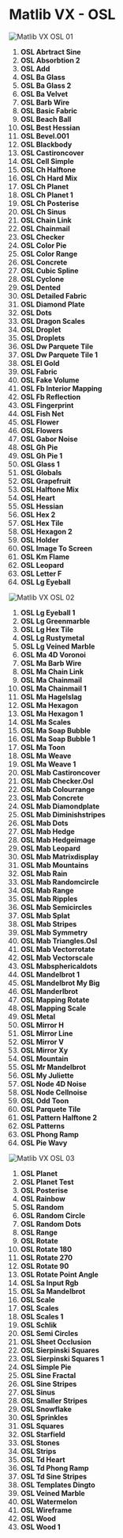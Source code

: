# Matlib VX - OSL

![Matlib VX OSL 01](https://github.com/don1138/blender-materials/blob/main/Matlib-VX/JPG/Matlib-VX-OSL-01.jpg)

1. **OSL Abrtract Sine**
1. **OSL Absorbtion 2**
1. **OSL Add**
1. **OSL Ba Glass**
1. **OSL Ba Glass 2**
1. **OSL Ba Velvet**
1. **OSL Barb Wire**
1. **OSL Basic Fabric**
1. **OSL Beach Ball**
1. **OSL Best Hessian**
1. **OSL Bevel.001**
1. **OSL Blackbody**
1. **OSL Castironcover**
1. **OSL Cell Simple**
1. **OSL Ch Halftone**
1. **OSL Ch Hard Mix**
1. **OSL Ch Planet**
1. **OSL Ch Planet 1**
1. **OSL Ch Posterise**
1. **OSL Ch Sinus**
1. **OSL Chain Link**
1. **OSL Chainmail**
1. **OSL Checker**
1. **OSL Color Pie**
1. **OSL Color Range**
1. **OSL Concrete**
1. **OSL Cubic Spline**
1. **OSL Cyclone**
1. **OSL Dented**
1. **OSL Detailed Fabric**
1. **OSL Diamond Plate**
1. **OSL Dots**
1. **OSL Dragon Scales**
1. **OSL Droplet**
1. **OSL Droplets**
1. **OSL Dw Parquete Tile**
1. **OSL Dw Parquete Tile 1**
1. **OSL El Gold**
1. **OSL Fabric**
1. **OSL Fake Volume**
1. **OSL Fb Interior Mapping**
1. **OSL Fb Reflection**
1. **OSL Fingerprint**
1. **OSL Fish Net**
1. **OSL Flower**
1. **OSL Flowers**
1. **OSL Gabor Noise**
1. **OSL Gh Pie**
1. **OSL Gh Pie 1**
1. **OSL Glass 1**
1. **OSL Globals**
1. **OSL Grapefruit**
1. **OSL Halftone Mix**
1. **OSL Heart**
1. **OSL Hessian**
1. **OSL Hex 2**
1. **OSL Hex Tile**
1. **OSL Hexagon 2**
1. **OSL Holder**
1. **OSL Image To Screen**
1. **OSL Km Flame**
1. **OSL Leopard**
1. **OSL Letter F**
1. **OSL Lg Eyeball**

![Matlib VX OSL 02](https://github.com/don1138/blender-materials/blob/main/Matlib-VX/JPG/Matlib-VX-OSL-02.jpg)

1. **OSL Lg Eyeball 1**
1. **OSL Lg Greenmarble**
1. **OSL Lg Hex Tile**
1. **OSL Lg Rustymetal**
1. **OSL Lg Veined Marble**
1. **OSL Ma 4D Voronoi**
1. **OSL Ma Barb Wire**
1. **OSL Ma Chain Link**
1. **OSL Ma Chainmail**
1. **OSL Ma Chainmail 1**
1. **OSL Ma Hagelslag**
1. **OSL Ma Hexagon**
1. **OSL Ma Hexagon 1**
1. **OSL Ma Scales**
1. **OSL Ma Soap Bubble**
1. **OSL Ma Soap Bubble 1**
1. **OSL Ma Toon**
1. **OSL Ma Weave**
1. **OSL Ma Weave 1**
1. **OSL Mab Castironcover**
1. **OSL Mab Checker.Osl**
1. **OSL Mab Colourrange**
1. **OSL Mab Concrete**
1. **OSL Mab Diamondplate**
1. **OSL Mab Diminishstripes**
1. **OSL Mab Dots**
1. **OSL Mab Hedge**
1. **OSL Mab Hedgeimage**
1. **OSL Mab Leopard**
1. **OSL Mab Matrixdisplay**
1. **OSL Mab Mountains**
1. **OSL Mab Rain**
1. **OSL Mab Randomcircle**
1. **OSL Mab Range**
1. **OSL Mab Ripples**
1. **OSL Mab Semicircles**
1. **OSL Mab Splat**
1. **OSL Mab Stripes**
1. **OSL Mab Symmetry**
1. **OSL Mab Triangles.Osl**
1. **OSL Mab Vectorrotate**
1. **OSL Mab Vectorscale**
1. **OSL Mabsphericaldots**
1. **OSL Mandelbrot 1**
1. **OSL Mandelbrot My Big**
1. **OSL Manderlbrot**
1. **OSL Mapping Rotate**
1. **OSL Mapping Scale**
1. **OSL Metal**
1. **OSL Mirror H**
1. **OSL Mirror Line**
1. **OSL Mirror V**
1. **OSL Mirror Xy**
1. **OSL Mountain**
1. **OSL Mr Mandelbrot**
1. **OSL My Juliette**
1. **OSL Node 4D Noise**
1. **OSL Node Cellnoise**
1. **OSL Odd Toon**
1. **OSL Parquete Tile**
1. **OSL Pattern Halftone 2**
1. **OSL Patterns**
1. **OSL Phong Ramp**
1. **OSL Pie Wavy**

![Matlib VX OSL 03](https://github.com/don1138/blender-materials/blob/main/Matlib-VX/JPG/Matlib-VX-OSL-03.jpg)

1. **OSL Planet**
1. **OSL Planet Test**
1. **OSL Posterise**
1. **OSL Rainbow**
1. **OSL Random**
1. **OSL Random Circle**
1. **OSL Random Dots**
1. **OSL Range**
1. **OSL Rotate**
1. **OSL Rotate 180**
1. **OSL Rotate 270**
1. **OSL Rotate 90**
1. **OSL Rotate Point Angle**
1. **OSL Sa Input Rgb**
1. **OSL Sa Mandelbrot**
1. **OSL Scale**
1. **OSL Scales**
1. **OSL Scales 1**
1. **OSL Schlik**
1. **OSL Semi Circles**
1. **OSL Sheet Occlusion**
1. **OSL Sierpinski Squares**
1. **OSL Sierpinski Squares 1**
1. **OSL Simple Pie**
1. **OSL Sine Fractal**
1. **OSL Sine Stripes**
1. **OSL Sinus**
1. **OSL Smaller Stripes**
1. **OSL Snowflake**
1. **OSL Sprinkles**
1. **OSL Squares**
1. **OSL Starfield**
1. **OSL Stones**
1. **OSL Strips**
1. **OSL Td Heart**
1. **OSL Td Phong Ramp**
1. **OSL Td Sine Stripes**
1. **OSL Templates Dingto**
1. **OSL Veined Marble**
1. **OSL Watermelon**
1. **OSL Wireframe**
1. **OSL Wood**
1. **OSL Wood 1**

